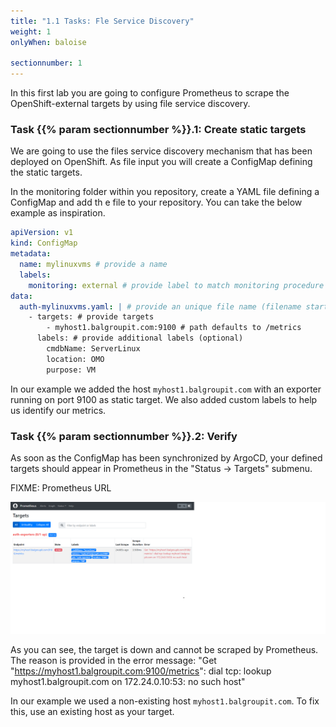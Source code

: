 ```yaml
---
title: "1.1 Tasks: Fle Service Discovery"
weight: 1
onlyWhen: baloise

sectionnumber: 1
---
```


In this first lab you are going to configure Prometheus to scrape the OpenShift-external targets by using file service discovery.

### Task {{% param sectionnumber %}}.1: Create static targets

We are going to use the files service discovery mechanism that has been deployed on OpenShift. As file input you will create a ConfigMap defining the static targets.

In the monitoring folder within you repository, create a YAML file defining a ConfigMap and add th e file to your repository. You can take the below example as inspiration.

```yaml
apiVersion: v1
kind: ConfigMap
metadata:
  name: mylinuxvms # provide a name
  labels:
    monitoring: external # provide label to match monitoring procedure
data:
  auth-mylinuxvms.yaml: | # provide an unique file name (filename starting  with auth_* will use default credentials | filename starting with nonauth_ will not use authentication)
    - targets: # provide targets
        - myhost1.balgroupit.com:9100 # path defaults to /metrics
      labels: # provide additional labels (optional)
        cmdbName: ServerLinux
        location: OMO
        purpose: VM
```

In our example we added the host `myhost1.balgroupit.com` with an exporter running on port 9100 as static target. We also added custom labels to help us identify our metrics.

### Task {{% param sectionnumber %}}.2: Verify

As soon as the ConfigMap has been synchronized by ArgoCD, your defined targets should appear in Prometheus in the "Status -> Targets" submenu.

FIXME: Prometheus URL

![Prometheus UI - Target Down](target-down.png)

As you can see, the target is down and cannot be scraped by Prometheus. The reason is provided in the error message: "Get "https://myhost1.balgroupit.com:9100/metrics": dial tcp: lookup myhost1.balgroupit.com on 172.24.0.10:53: no such host"

In our example we used a non-existing host `myhost1.balgroupit.com`. To fix this, use an existing host as your target.
